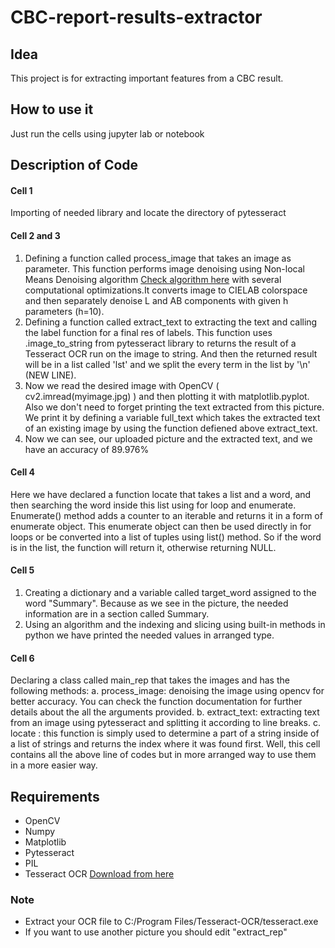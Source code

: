 # CBC-report-results-extractor

## Idea
This project is for extracting important features from a CBC result.

## How to use it
Just run the cells using jupyter lab or notebook

## Description of Code
#### Cell 1
Importing of needed library and locate the directory of pytesseract
#### Cell 2 and 3
1. Defining a function called process_image that takes an image as parameter. This function performs image denoising using Non-local Means Denoising algorithm [Check algorithm here](http://www.ipol.im/pub/algo/bcm_non_local_means_denoising/) with several computational optimizations.It converts image to CIELAB colorspace and then separately denoise L and AB components with given h parameters (h=10).
2. Defining a function called extract_text to extracting the text and calling the label function for a final res of labels. This function uses .image_to_string from pytesseract library to returns the result of a Tesseract OCR run on the image to string.
And then the returned result will be in a list called 'lst' and we split the every term in the list by '\n' (NEW LINE).
3. Now we read the desired image with OpenCV ( cv2.imread(myimage.jpg) ) and then plotting it with matplotlib.pyplot. Also we don't need to forget printing the text extracted from this picture. We print it by defining a variable full_text which takes the extracted text of an existing image by using the function defiened above extract_text.
4. Now we can see, our uploaded picture and the extracted text, and we have an accuracy of 89.976%
#### Cell 4
Here we have declared a function locate that takes a list and a word, and then searching the word inside this list using for loop and enumerate. Enumerate() method adds a counter to an iterable and returns it in a form of enumerate object. This enumerate object can then be used directly in for loops or be converted into a list of tuples using list() method.
So if the word is in the list, the function will return it, otherwise returning NULL.
#### Cell 5
1. Creating a dictionary and a variable called target_word assigned to the word "Summary". Because as we see in the picture, the needed information are in a section called Summary.
2. Using an algorithm and the indexing and slicing using built-in methods in python we have printed the needed values in arranged type.
#### Cell 6
Declaring a class called main_rep that takes the images and has the following methods:
a. process_image: denoising the image using opencv for better accuracy. You can check the function documentation for further details about the all the arguments provided.
b. extract_text: extracting text from an image using pytesseract and splitting it according to line breaks.
c. locate : this function is simply used to determine a part of a string inside of a list of strings and returns the index where it was found first.
Well, this cell contains all the above line of codes but in more arranged way to use them in a more easier way.

## Requirements
- OpenCV
- Numpy
- Matplotlib
- Pytesseract
- PIL
- Tesseract OCR [Download from here](https://digi.bib.uni-mannheim.de/tesseract/tesseract-ocr-w32-setup-v5.0.0-alpha.20200328.exe)

### Note
- Extract your OCR file to C:/Program Files/Tesseract-OCR/tesseract.exe
- If you want to use another picture you should edit "extract_rep"
